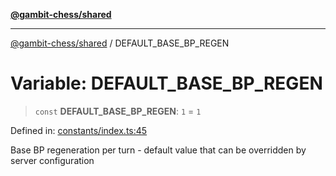 [**@gambit-chess/shared**](../README.md)

***

[@gambit-chess/shared](../globals.md) / DEFAULT\_BASE\_BP\_REGEN

# Variable: DEFAULT\_BASE\_BP\_REGEN

> `const` **DEFAULT\_BASE\_BP\_REGEN**: `1` = `1`

Defined in: [constants/index.ts:45](https://github.com/cango91/gambit-chess/blob/d79bd73a9b1359341cbe89b368f1eb5b66a60564/shared/src/constants/index.ts#L45)

Base BP regeneration per turn - default value that can be overridden by server configuration
